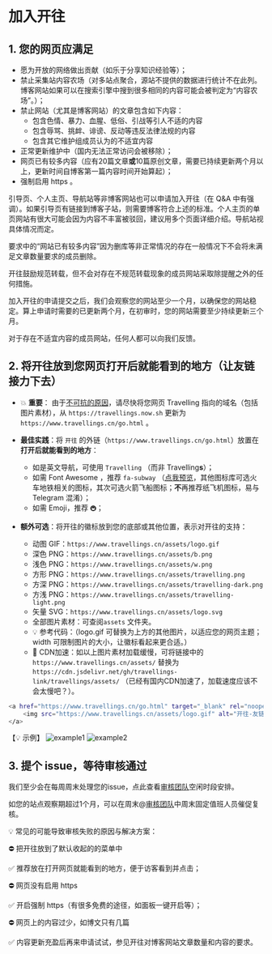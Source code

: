 
# 加入开往

## 1. 您的网页应满足

- 愿为开放的网络做出贡献（如乐于分享知识经验等）；
- 禁止采集站内容农场（对多站点聚合，源站不提供的数据进行统计不在此列。博客网站如果可以在搜索引擎中搜到很多相同的内容可能会被判定为“内容农场”。）；
- 禁止网站（尤其是博客网站）的文章包含如下内容：
  - 包含色情、暴力、血腥、低俗、引战等引人不适的内容
  - 包含辱骂、挑衅、诽谤、反动等违反法律法规的内容
  - 包含其它维护组成员认为的不适宜内容
- 正常更新维护中（国内无法正常访问会被移除）；
- 网页已有较多内容（应有20篇文章**或**10篇原创文章，需要已持续更新两个月以上，更新时间自博客第一篇内容时间开始算起）；
- 强制启用 https 。

引导页、个人主页、导航站等非博客网站也可以申请加入开往（在 Q&A 中有强调）。如果引导页有链接到博客子站，则需要博客符合上述的标准。个人主页的单页网站有很大可能会因为内容不丰富被驳回，建议用多个页面详细介绍。导航站视具体情况而定。

要求中的“网站已有较多内容”因为删库等非正常情况的存在一般情况下不会将未满足文章数量要求的成员删除。

开往鼓励规范转载，但不会对存在不规范转载现象的成员网站采取除提醒之外的任何措施。

加入开往的申请提交之后，我们会观察您的网站至少一个月，以确保您的网站稳定。算上申请时需要的已更新两个月，在初审时，您的网站需要至少持续更新三个月。

对于存在不适宜内容的成员网站，任何人都可以向我们反馈。

## 2. 将开往放到您网页**打开后就能看到的地方**（让友链接力下去）

- 💥 **重要**： 由于[不可抗的原因](https://github.com/travellings-link/travellings/issues/566)，请尽快将您网页 Travelling 指向的域名（包括图片素材），从 `https://travellings.now.sh` 更新为 `https://www.travellings.cn/go.html` 。

- **最佳实践**：将 `开往` 的外链（`https://www.travellings.cn/go.html`）放置在**打开后就能看到的地方**：
  - 如是英文导航，可使用 `Travelling` （而非 Travelling**s**）；
  - 如需 Font Awesome ，推荐 `fa-subway` （[点我预览](https://fontawesome.com/icons/subway?style=solid)，其他图标库可选火车地铁相关的图标，其次可选火箭飞船图标；**不**再推荐纸飞机图标，易与 Telegram 混淆）；
  - 如需 Emoji，推荐 `🚇`；
- **额外可选**：将开往的徽标放到您的底部或其他位置，表示对开往的支持：
  - 动图 GIF：`https://www.travellings.cn/assets/logo.gif`
  - 深色 PNG：`https://www.travellings.cn/assets/b.png`
  - 浅色 PNG：`https://www.travellings.cn/assets/w.png`
  - 方形 PNG：`https://www.travellings.cn/assets/travelling.png`
  - 方深 PNG：`https://www.travellings.cn/assets/travelling-dark.png`
  - 方浅 PNG：`https://www.travellings.cn/assets/travelling-light.png`
  - 矢量 SVG：`https://www.travellings.cn/assets/logo.svg`
  - 全部图片素材：可查阅`assets` 文件夹。
  - 💡 参考代码：（logo.gif 可替换为上方的其他图片，以适应您的网页主题；width 可限制图片的大小，让徽标看起来更合适。）
  - 🚀 CDN加速：如以上图片素材加载缓慢，可将链接中的 `https://www.travellings.cn/assets/` 替换为 `https://cdn.jsdelivr.net/gh/travellings-link/travellings/assets/` （已经有国内CDN加速了，加载速度应该不会太慢吧？）。

``` bash
<a href="https://www.travellings.cn/go.html" target="_blank" rel="noopener" title="开往-友链接力">
    <img src="https://www.travellings.cn/assets/logo.gif" alt="开往-友链接力" width="120">
</a>
```

【💡 示例】
![example1](https://www.travellings.cn/assets/example1.png)
![example2](https://www.travellings.cn/assets/example2.png)

## 3. 提个 issue，等待审核通过

我们至少会在每周周末处理您的issue，点此查看[审核团队](https://github.com/orgs/travellings-link/discussions/1639)空闲时段安排。

如您的站点观察期超过1个月，可以在周末@[审核团队](https://github.com/orgs/travellings-link/discussions/1639)中周末固定值班人员催促复核。

💡 常见的可能导致审核失败的原因与解决方案：

⛔ 把开往放到了默认收起的的菜单中

✅ 推荐放在打开网页就能看到的地方，便于访客看到并点击；

⛔ 网页没有启用 https

✅ 开启强制 https（有很多免费的途径，如面板一键开启等）；

⛔ 网页上的内容过少，如博文只有几篇

✅ 内容更新充盈后再来申请试试，参见开往对博客网站文章数量和内容的要求。
